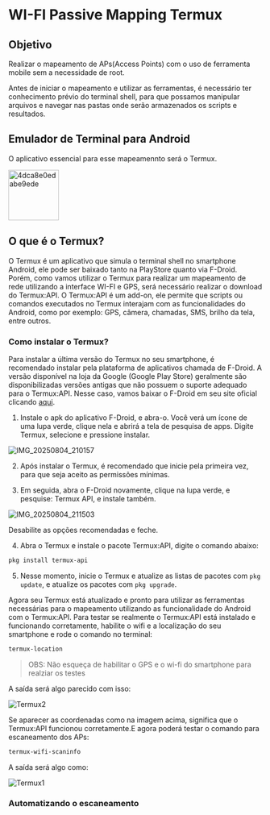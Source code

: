 # WI-FI Passive Mapping Termux

## Objetivo

Realizar o mapeamento de APs(Access Points) com o uso de ferramenta mobile sem a necessidade de root. 

Antes de iniciar o mapeamento e utilizar as ferramentas, é necessário ter conhecimento prévio do terminal shell, para que possamos manipular arquivos e navegar nas pastas onde serão armazenados os scripts e resultados.

## Emulador de Terminal para Android

O aplicativo essencial para esse mapeamennto será o Termux.

<img width="100" height="100" alt="4dca8e0edabe9ede" src="https://github.com/user-attachments/assets/7422dde9-5a28-4ac0-b6f3-288f5eeb0f97" />

## O que é o Termux?
O Termux é um aplicativo que simula o terminal shell no smartphone Android, ele pode ser baixado tanto na PlayStore quanto via F-Droid. Porém, como vamos utilizar o Termux para realizar um mapeamento de rede utilizando a interface WI-FI e GPS, será necessário realizar o download do Termux:API. O Termux:API é um add-on, ele permite que scripts ou comandos executados no Termux interajam com as funcionalidades do Android, como por exemplo: GPS, câmera, chamadas, SMS, brilho da tela, entre outros. 

### Como instalar o Termux?

Para instalar a última versão do Termux no seu smartphone, é recomendado instalar pela plataforma de aplicativos chamada de F-Droid. A versão disponível na loja da Google (Google Play Store) geralmente são disponibilizadas versões antigas que não possuem o suporte adequado para o Termux:API. Nesse caso, vamos baixar o F-Droid em seu site oficial clicando [aqui](https://f-droid.org/).

1. Instale o apk do aplicativo F-Droid, e abra-o. Você verá um ícone de uma lupa verde, clique nela e abrirá a tela de pesquisa de apps. Digite Termux, selecione e pressione instalar.

![IMG_20250804_210157](https://github.com/user-attachments/assets/88db82f6-07f2-4d6e-b668-b82109826e48)

2. Após instalar o Termux, é recomendado que inicie pela primeira vez, para que seja aceito as permissões mínimas.

3. Em seguida, abra o F-Droid novamente, clique na lupa verde, e pesquise: Termux API, e instale também.

![IMG_20250804_211503](https://github.com/user-attachments/assets/88f312b5-7f90-4f5d-aece-645057b49a9f)

Desabilite as opções recomendadas e feche.

4. Abra o Termux e instale o pacote Termux:API, digite o comando abaixo:

```bash
pkg install termux-api
```

5. Nesse momento, inicie o Termux e atualize as listas de pacotes com `pkg update`, e atualize os pacotes com `pkg upgrade`.

Agora seu Termux está atualizado e pronto para utilizar as ferramentas necessárias para o mapeamento utilizando as funcionalidade do Android com o Termux:API. Para testar se realmente o Termux:API está instalado e funcionando corretamente, habilite o wifi e a localização do seu smartphone e rode o comando no terminal:

```bash
termux-location
```

> OBS: Não esqueça de habilitar o GPS e o wi-fi do smartphone para realziar os testes

A saída será algo parecido com isso:

![Termux2](https://github.com/user-attachments/assets/1c99be24-4ec6-4d16-94e1-daadc960f2d2)

Se aparecer as coordenadas como na imagem acima, significa que o Termux:API funcionou corretamente.E agora poderá testar o comando para escaneamento dos APs:

```bash
termux-wifi-scaninfo
```

A saída será algo como:

![Termux1](https://github.com/user-attachments/assets/77fe28df-2caf-425e-8561-ebc571c166d2)

### Automatizando o escaneamento 

